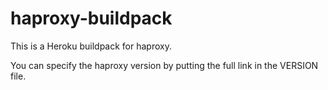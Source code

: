 # haproxy-buildpack

This is a Heroku buildpack for haproxy.

You can specify the haproxy version by putting the full link in the VERSION file.
